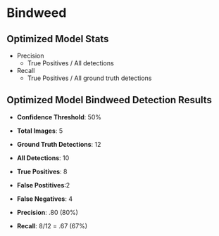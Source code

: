 # Bindweed
## Optimized Model Stats
- Precision
    - True Positives / All detections
- Recall
    - True Positives / All ground truth detections

## Optimized Model Bindweed Detection Results
- **Confidence Threshold**: 50%
- **Total Images**: 5
- **Ground Truth Detections**: 12
- **All Detections**: 10
- **True Positives**: 8
- **False Postitives**:2
- **False Negatives**: 4

- **Precision**: .80 (80%)
- **Recall**: 8/12 = .67 (67%)